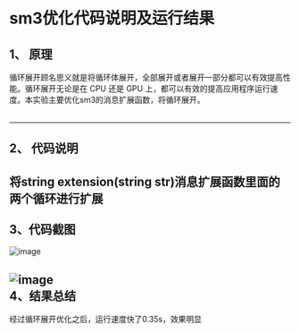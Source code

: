 sm3优化代码说明及运行结果
=======
1、	原理
-----
循环展开顾名思义就是将循环体展开，全部展开或者展开一部分都可以有效提高性能。循环展开无论是在 CPU 还是 GPU 上，都可以有效的提高应用程序运行速度。本实验主要优化sm3的消息扩展函数，将循环展开。<br><br>

-------
2、	代码说明
------
将string extension(string str)消息扩展函数里面的两个循环进行扩展<br><br>
3、代码截图
------
![image](https://github.com/ZehaoLiukey/Liuzehao-experiment/blob/main/sm3-optimizition/1.png) <br>

![image](https://github.com/ZehaoLiukey/Liuzehao-experiment/blob/main/sm3-optimizition/2.png) <br>
4、结果总结
------
经过循环展开优化之后，运行速度快了0.35s，效果明显

